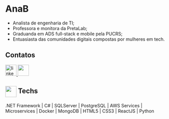 # AnaB
- Analista de engenharia de TI;
- Professora e monitora da PretaLab;
- Graduanda em ADS full-stack e mobile pela PUCRS;
- Entuasiasta das comunidades digitais compostas por mulheres em tech.

## Contatos
<a href="https://www.linkedin.com/in/anabsantoss/" target="_blank">
<img src="https://img.shields.io/static/v1?message=LinkedIn&logo=linkedin&label=&color=0077B5&logoColor=white&labelColor=&style=for-the-badge" height="35" alt="linkedin logo" />
<a href = "mailto:anabia200113@gmail.com"><img src="https://img.shields.io/badge/-Gmail-%23333?style=for-the-badge&logo=gmail&logoColor=white" target="_blank" height="35"></a>

## <img align="center" src="https://media2.giphy.com/media/QssGEmpkyEOhBCb7e1/giphy.gif?cid=ecf05e47a0n3gi1bfqntqmob8g9aid1oyj2wr3ds3mg700bl&rid=giphy.gif" width ="35"/> Techs
.NET Framework | C# | SQLServer | PostgreSQL | AWS Services | Microservices | Docker | MongoDB | HTML5 | CSS3 | ReactJS | Python

